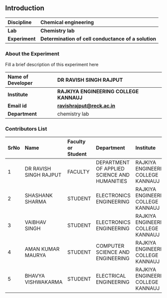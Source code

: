 ## Introduction


<b>Discipline | <b>Chemical engineering
:--|:--|
<b> Lab | <b> Chemistry lab
<b> Experiment|     <b> Determination of cell conductance of a solution

### About the Experiment 

Fill a brief description of this experiment here

<b>Name of Developer | <b> DR RAVISH SINGH RAJPUT
:--|:--|
<b> Institute | <b>  RAJKIYA ENGINEERING COLLEGE KANNAUJ
<b> Email id|     <b>  ravishrajput@reck.ac.in
<b> Department |  chemistry lab

### Contributors List

SrNo | Name | Faculty or Student | Department| Institute | Email id
:--|:--|:--|:--|:--|:--|
1 | DR RAVISH SINGH RAJPUT | FACULTY | DEPARTMENT OF APPLIED SCIENCE AND HUMANITIES| RAJKIYA ENGINEERING COLLEGE KANNAUJ | ravishrajput@reck.ac.in
2 | SHASHANK SHARMA | STUDENT | ELECTRONICS ENGINEERING| RAJKIYA ENGINEERING COLLEGE KANNAUJ  | shashankpbt@gmail.com
3 | VAIBHAV SINGH| STUDENT | ELECTRONICS ENGINEERING| RAJKIYA ENGINEERING COLLEGE KANNAUJ  | singhvs049@gmail.com
4 | AMAN KUMAR MAURYA | STUDENT | COMPUTER SCIENCE AND  ENGINEERING| RAJKIYA ENGINEERING COLLEGE KANNAUJ  |amanmauryamk9628@gmail.com
5 |BHAVYA VISHWAKARMA | STUDENT | ELECTRICAL ENGINEERING| RAJKIYA ENGINEERING COLLEGE KANNAUJ  | bhavyarock2005@gmail.com

